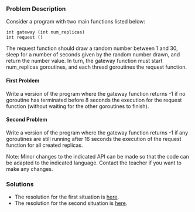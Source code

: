 ### Problem Description

Consider a program with two main functions listed below:

```
int gateway (int num_replicas)
int request ()
```

The request function should draw a random number between 1 and 30, sleep for a number of seconds given by the random number drawn, and return the number value. In turn, the gateway function must start num_replicas goroutines, and each thread goroutines the request function.

#### First Problem 

Write a version of the program where the gateway function returns -1 if no goroutine has terminated before 8 seconds the execution for the request function (without waiting for the other goroutines to finish).

#### Second Problem 

Write a version of the program where the gateway function returns -1 if any goroutines are still running after 16 seconds the execution of the request function for all created replicas.

Note: Minor changes to the indicated API can be made so that the code can be adapted to the indicated language. Contact the teacher if you want to make any changes.

### Solutions

* The resolution for the first situation is [here](./2a/question-2a.go).
* The resolution for the second situation is [here](./2b/question-2b.go).
